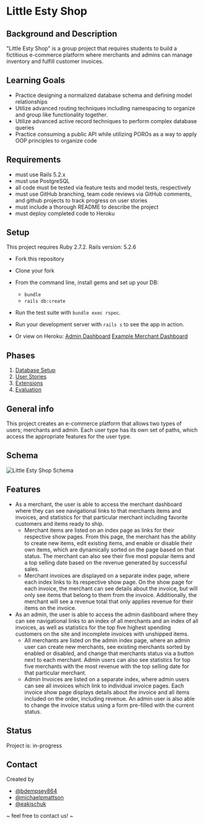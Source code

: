# Little Esty Shop

## Background and Description

"Little Esty Shop" is a group project that requires students to build a fictitious e-commerce platform where merchants and admins can manage inventory and fulfill customer invoices.

## Learning Goals
- Practice designing a normalized database schema and defining model relationships
- Utilize advanced routing techniques including namespacing to organize and group like functionality together.
- Utilize advanced active record techniques to perform complex database queries
- Practice consuming a public API while utilizing POROs as a way to apply OOP principles to organize code

## Requirements
- must use Rails 5.2.x
- must use PostgreSQL
- all code must be tested via feature tests and model tests, respectively
- must use GitHub branching, team code reviews via GitHub comments, and github projects to track progress on user stories
- must include a thorough README to describe the project
- must deploy completed code to Heroku

## Setup

This project requires Ruby 2.7.2.
Rails version: 5.2.6

* Fork this repository
* Clone your fork
* From the command line, install gems and set up your DB:
    * `bundle`
    * `rails db:create`
* Run the test suite with `bundle exec rspec`.
* Run your development server with `rails s` to see the app in action.


* Or view on Heroku:
[Admin Dashboard](https://rocky-escarpment-73509.herokuapp.com/admin)
[Example Merchant Dashboard](https://rocky-escarpment-73509.herokuapp.com/merchants/1/dashboard)


## Phases

1. [Database Setup](./doc/db_setup.md)
1. [User Stories](./doc/user_stories.md)
1. [Extensions](./doc/extensions.md)
1. [Evaluation](./doc/evaluation.md)

## General info
This project creates an e-commerce platform that allows two types of users; merchants and admin. Each user type has its own set of paths, which access the appropriate features for the user type. 

## Schema
![Little Esty Shop Schema](https://user-images.githubusercontent.com/83726180/134429191-0397fbc7-75d4-4220-b61f-6cd846c9d834.png)
 
## Features
* As a merchant, the user is able to access the merchant dashboard where they can see navigational links to that merchants items and invoices, and statistics for that particular merchant including favorite customers and items ready to ship.
  * Merchant items are listed on an index page as links for their respective show pages. From this page, the merchant has the ability to create new items, edit existing items, and enable or disable their own items, which are dynamically sorted on the page based on that status. The merchant can also see their five most popular items and a top selling date based on the revenue generated by successful sales.
  * Merchant invoices are displayed on a separate index page, where each index links to its respective show page. On the show page for each invoice, the merchant can see details about the invoice, but will only see items that belong to them from the invoice. Additionally, the merchant will see a revenue total that only applies revenue for their items on the invoice.
* As an admin, the user is able to access the admin dashboard where they can see navigational links to an index of all merchants and an index of all invoices, as well as statistics for the top five highest spending customers on the site and incomplete invoices with unshipped items. 
  * All merchants are listed on the admin index page, where an admin user can create new merchants, see existing merchants sorted by enabled or disabled, and change that merchants status via a button next to each merchant. Admin users can also see statistics for top five merchants with the most revenue with the top selling date for that particular merchant.
  * Admin Invoices are listed on a separate index, where admin users can see all invoices which link to individual invoice pages. Each invoice show page displays details about the invoice and all items included on the order, including revenue. An admin user is also able to change the invoice status using a form pre-filled with the current status. 

## Status
Project is: in-progress


## Contact
Created by
* [@bdempsey864](https://github.com/bdempsey864)
* [@michaelpmattson](https://github.com/michaelpmattson)
* [@eakischuk](https://github.com/eakischuk)

~ feel free to contact us! ~
